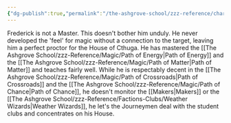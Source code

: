 ```yaml
---
{"dg-publish":true,"permalink":"/the-ashgrove-school/zzz-reference/characters/teachers/frederick-van-der-meer/"}
---
```


Frederick is not a Master. This doesn't bother him unduly. He never developed the 'feel' for magic without a connection to the target, leaving him a perfect proctor for the House of Cthuga. He has mastered the [[The Ashgrove School/zzz-Reference/Magic/Path of Energy\|Path of Energy]] and the [[The Ashgrove School/zzz-Reference/Magic/Path of Matter\|Path of Matter]] and teaches fairly well. While he is respectably decent in the [[The Ashgrove School/zzz-Reference/Magic/Path of Crossroads\|Path of Crossroads]] and the [[The Ashgrove School/zzz-Reference/Magic/Path of Chance\|Path of Chance]], he doesn't monitor the [[Makers\|Makers]] or the [[The Ashgrove School/zzz-Reference/Factions-Clubs/Weather Wizards\|Weather Wizards]], he let's the Journeymen deal with the student clubs and concentrates on his House.